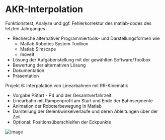 # AKR-Interpolation
Funktionstest, Analyse und ggf. Fehlerkorrektur des matlab-codes des letzten Jahrganges
- Recherche alternativer Programmiertools- und Darstellungsformen wie
  -  Matlab Robotics System Toolbox
  - Matlab Simscape
  - moveIt
- Lösung der Aufgabenstellung mit der gewählten Software/Toolbox
- Bewertung der alternativen Lösung
- Dokumentation
- Präsentation

Projekt 6: Interpolation von Linearbahnen mit RR-Kinematik

- Vorgabe PStart - P4 und der Gesamtverfahrzeit
- Linearbahn mit Rampenprofil am Start und Ende der Bahnsegmente
- Animation der Roboterbewegung in Matlab
- Darstellung der Gelenkwinkelverläufe und deren Ableitungen über der Zeit
- Optional: Positionsüberschleifen der Eckpunkte

![image](https://github.com/Tim-Keicher/AKR-Interpolation/assets/61784648/7cec36b9-b417-491b-9cfa-001b8444e952)
